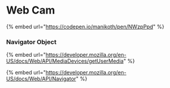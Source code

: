 # Web Cam

{% embed url="https://codepen.io/manikoth/pen/NWzpPpd" %}

### Navigator Object

{% embed url="https://developer.mozilla.org/en-US/docs/Web/API/MediaDevices/getUserMedia" %}

{% embed url="https://developer.mozilla.org/en-US/docs/Web/API/Navigator" %}
